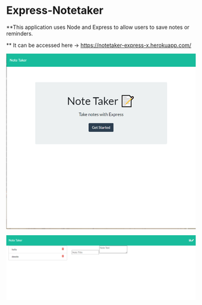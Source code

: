 # Express-Notetaker

**This application uses Node and Express to allow users to save notes or reminders.

** It can be accessed here -> https://notetaker-express-x.herokuapp.com/

![Front page](public\assets\css\images\frontpage.png)

![Add note page](public\assets\css\images\addnote.png)